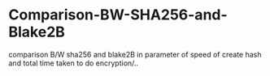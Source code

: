 # Comparison-BW-SHA256-and-Blake2B
comparison B/W sha256 and blake2B in parameter of speed of create hash and total time taken to do encryption/..

